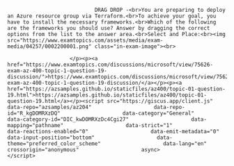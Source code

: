 <p class="card-text">
							
								DRAG DROP -<br>You are preparing to deploy an Azure resource group via Terraform.<br>To achieve your goal, you have to install the necessary frameworks.<br>Which of the following are the frameworks you should use? Answer by dragging the correct options from the list to the answer area.<br>Select and Place:<br><img src="https://www.examtopics.com/assets/media/exam-media/04257/0002200001.png" class="in-exam-image"><br>
							
						</p><p><a href="https://www.examtopics.com/discussions/microsoft/view/75626-exam-az-400-topic-1-question-19-discussion/">https://www.examtopics.com/discussions/microsoft/view/75626-exam-az-400-topic-1-question-19-discussion/</a></p><p><a href="https://azsamples.github.io/staticfiles/az400/topic-01-question-19.html">https://azsamples.github.io/staticfiles/az400/topic-01-question-19.html</a></p><script src="https://giscus.app/client.js"                    data-repo="azsamples/az204"                    data-repo-id="R_kgDOMRXzDQ"                    data-category="General"                    data-category-id="DIC_kwDOMRXzDc4Cgi27"                    data-mapping="pathname"                    data-strict="1"                    data-reactions-enabled="0"                    data-emit-metadata="0"                    data-input-position="bottom"                    data-theme="preferred_color_scheme"                    data-lang="en"                    crossorigin="anonymous"                    async>                    </script>